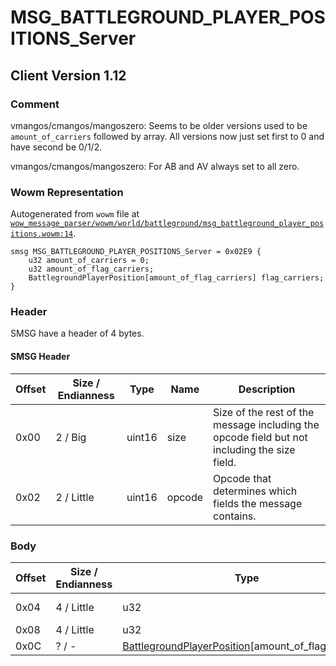 # MSG_BATTLEGROUND_PLAYER_POSITIONS_Server

## Client Version 1.12

### Comment

vmangos/cmangos/mangoszero: Seems to be older versions used to be `amount_of_carriers` followed by array. All versions now just set first to 0 and have second be 0/1/2.

vmangos/cmangos/mangoszero: For AB and AV always set to all zero.

### Wowm Representation

Autogenerated from `wowm` file at [`wow_message_parser/wowm/world/battleground/msg_battleground_player_positions.wowm:14`](https://github.com/gtker/wow_messages/tree/main/wow_message_parser/wowm/world/battleground/msg_battleground_player_positions.wowm#L14).
```rust,ignore
smsg MSG_BATTLEGROUND_PLAYER_POSITIONS_Server = 0x02E9 {
    u32 amount_of_carriers = 0;
    u32 amount_of_flag_carriers;
    BattlegroundPlayerPosition[amount_of_flag_carriers] flag_carriers;
}
```
### Header

SMSG have a header of 4 bytes.

#### SMSG Header

| Offset | Size / Endianness | Type   | Name   | Description |
| ------ | ----------------- | ------ | ------ | ----------- |
| 0x00   | 2 / Big           | uint16 | size   | Size of the rest of the message including the opcode field but not including the size field.|
| 0x02   | 2 / Little        | uint16 | opcode | Opcode that determines which fields the message contains.|

### Body

| Offset | Size / Endianness | Type | Name | Description | Comment |
| ------ | ----------------- | ---- | ---- | ----------- | ------- |
| 0x04 | 4 / Little | u32 | amount_of_carriers |  | vmangos/cmangos/mangoszero: All force to zero |
| 0x08 | 4 / Little | u32 | amount_of_flag_carriers |  |  |
| 0x0C | ? / - | [BattlegroundPlayerPosition](battlegroundplayerposition.md)[amount_of_flag_carriers] | flag_carriers |  |  |

